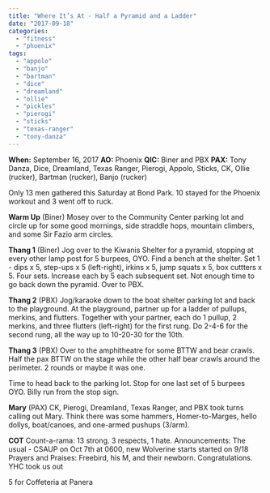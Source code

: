 ```yaml
---
title: "Where It’s At - Half a Pyramid and a Ladder"
date: "2017-09-18"
categories: 
  - "fitness"
  - "phoenix"
tags: 
  - "appolo"
  - "banjo"
  - "bartman"
  - "dice"
  - "dreamland"
  - "ollie"
  - "pickles"
  - "pierogi"
  - "sticks"
  - "texas-ranger"
  - "tony-danza"
---
```


**When:** September 16, 2017 **AO:** Phoenix **QIC:** Biner and PBX **PAX:** Tony Danza, Dice, Dreamland, Texas Ranger, Pierogi, Appolo, Sticks, CK, Ollie (rucker), Bartman (rucker), Banjo (rucker)

Only 13 men gathered this Saturday at Bond Park. 10 stayed for the Phoenix workout and 3 went off to ruck.

**Warm Up** (Biner) Mosey over to the Community Center parking lot and circle up for some good mornings, side straddle hops, mountain climbers, and some Sir Fazio arm circles.

**Thang 1** (Biner) Jog over to the Kiwanis Shelter for a pyramid, stopping at every other lamp post for 5 burpees, OYO. Find a bench at the shelter. Set 1 - dips x 5, step-ups x 5 (left-right), irkins x 5, jump squats x 5, box cuttters x 5. Four sets. Increase each by 5 each subsequent set. Not enough time to go back down the pyramid. Over to PBX.

**Thang 2** (PBX) Jog/karaoke down to the boat shelter parking lot and back to the playground. At the playground, partner up for a ladder of pullups, merkins, and flutters. Together with your partner, each do 1 pullup, 2 merkins, and three flutters (left-right) for the first rung. Do 2-4-6 for the second rung, all the way up to 10-20-30 for the 10th.

**Thang 3** (PBX) Over to the amphitheatre for some BTTW and bear crawls. Half the pax BTTW on the stage while the other half bear crawls around the perimeter. 2 rounds or maybe it was one.

Time to head back to the parking lot. Stop for one last set of 5 burpees OYO. Billy run from the stop sign.

**Mary** (PAX) CK, Pierogi, Dreamland, Texas Ranger, and PBX took turns calling out Mary. Think there was some hammers, Homer-to-Marges, hello dollys, boat/canoes, and one-armed pushups (3/arm).

**COT** Count-a-rama: 13 strong. 3 respects, 1 hate. Announcements: The usual - CSAUP on Oct 7th at 0600, new Wolverine starts started on 9/18 Prayers and Praises: Freebird, his M, and their newborn. Congratulations. YHC took us out

5 for Coffeteria at Panera
